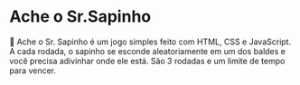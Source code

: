 # Ache o Sr.Sapinho
🐸 Ache o Sr. Sapinho é um jogo simples feito com HTML, CSS e JavaScript. A cada rodada, o sapinho se esconde aleatoriamente em um dos baldes e você precisa adivinhar onde ele está. São 3 rodadas e um limite de tempo para vencer.
